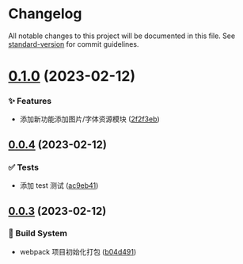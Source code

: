 # Changelog

All notable changes to this project will be documented in this file. See [standard-version](https://github.com/conventional-changelog/standard-version) for commit guidelines.

# [0.1.0](https://github-w-t-w/w-t-w/webpack-last-project/compare/v0.0.4...v0.1.0) (2023-02-12)


### ✨ Features

* 添加新功能添加图片/字体资源模块 ([2f2f3eb](https://github-w-t-w/w-t-w/webpack-last-project/commit/2f2f3eb))



## [0.0.4](https://github-w-t-w/w-t-w/webpack-last-project/compare/v0.0.3...v0.0.4) (2023-02-12)


### ✅ Tests

* 添加 test 测试 ([ac9eb41](https://github-w-t-w/w-t-w/webpack-last-project/commit/ac9eb41))



## [0.0.3](https://github-w-t-w/w-t-w/webpack-last-project/compare/v0.0.2...v0.0.3) (2023-02-12)


### 👷 Build System

* webpack 项目初始化打包 ([b04d491](https://github-w-t-w/w-t-w/webpack-last-project/commit/b04d491))

